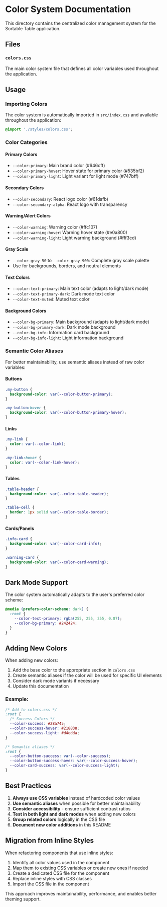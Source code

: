 # Color System Documentation

This directory contains the centralized color management system for the Sortable Table application.

## Files

### `colors.css`
The main color system file that defines all color variables used throughout the application.

## Usage

### Importing Colors
The color system is automatically imported in `src/index.css` and available throughout the application:

```css
@import './styles/colors.css';
```

### Color Categories

#### Primary Colors
- `--color-primary`: Main brand color (#646cff)
- `--color-primary-hover`: Hover state for primary color (#535bf2)
- `--color-primary-light`: Light variant for light mode (#747bff)

#### Secondary Colors
- `--color-secondary`: React logo color (#61dafb)
- `--color-secondary-alpha`: React logo with transparency

#### Warning/Alert Colors
- `--color-warning`: Warning color (#ffc107)
- `--color-warning-hover`: Warning hover state (#e0a800)
- `--color-warning-light`: Light warning background (#fff3cd)

#### Gray Scale
- `--color-gray-50` to `--color-gray-900`: Complete gray scale palette
- Use for backgrounds, borders, and neutral elements

#### Text Colors
- `--color-text-primary`: Main text color (adapts to light/dark mode)
- `--color-text-primary-dark`: Dark mode text color
- `--color-text-muted`: Muted text color

#### Background Colors
- `--color-bg-primary`: Main background (adapts to light/dark mode)
- `--color-bg-primary-dark`: Dark mode background
- `--color-bg-info`: Information card background
- `--color-bg-info-light`: Light information background

### Semantic Color Aliases

For better maintainability, use semantic aliases instead of raw color variables:

#### Buttons
```css
.my-button {
  background-color: var(--color-button-primary);
}

.my-button:hover {
  background-color: var(--color-button-primary-hover);
}
```

#### Links
```css
.my-link {
  color: var(--color-link);
}

.my-link:hover {
  color: var(--color-link-hover);
}
```

#### Tables
```css
.table-header {
  background-color: var(--color-table-header);
}

.table-cell {
  border: 1px solid var(--color-table-border);
}
```

#### Cards/Panels
```css
.info-card {
  background-color: var(--color-card-info);
}

.warning-card {
  background-color: var(--color-card-warning);
}
```

## Dark Mode Support

The color system automatically adapts to the user's preferred color scheme:

```css
@media (prefers-color-scheme: dark) {
  :root {
    --color-text-primary: rgba(255, 255, 255, 0.87);
    --color-bg-primary: #242424;
  }
}
```

## Adding New Colors

When adding new colors:

1. Add the base color to the appropriate section in `colors.css`
2. Create semantic aliases if the color will be used for specific UI elements
3. Consider dark mode variants if necessary
4. Update this documentation

### Example:
```css
/* Add to colors.css */
:root {
  /* Success Colors */
  --color-success: #28a745;
  --color-success-hover: #218838;
  --color-success-light: #d4edda;
}

/* Semantic aliases */
:root {
  --color-button-success: var(--color-success);
  --color-button-success-hover: var(--color-success-hover);
  --color-card-success: var(--color-success-light);
}
```

## Best Practices

1. **Always use CSS variables** instead of hardcoded color values
2. **Use semantic aliases** when possible for better maintainability
3. **Consider accessibility** - ensure sufficient contrast ratios
4. **Test in both light and dark modes** when adding new colors
5. **Group related colors** logically in the CSS file
6. **Document new color additions** in this README

## Migration from Inline Styles

When refactoring components that use inline styles:

1. Identify all color values used in the component
2. Map them to existing CSS variables or create new ones if needed
3. Create a dedicated CSS file for the component
4. Replace inline styles with CSS classes
5. Import the CSS file in the component

This approach improves maintainability, performance, and enables better theming support.
